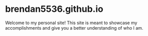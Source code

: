 # brendan5536.github.io 
Welcome to my personal site! This site is meant to showcase my accomplishments and give you a better understanding of who I am.